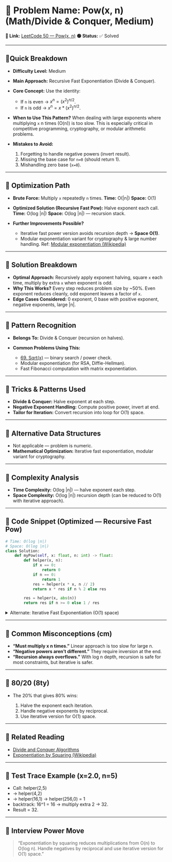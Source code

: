 # 🔹 Problem Name: Pow(x, n) (Math/Divide & Conquer, Medium)

**🔗 Link:** [LeetCode 50 — Pow(x, n)](https://leetcode.com/problems/powx-n/)
**🟢 Status:** ✅ Solved

---

## 🔹Quick Breakdown

* **Difficulty Level:** Medium
* **Main Approach:** Recursive Fast Exponentiation (Divide & Conquer).
* **Core Concept:** Use the identity:

  * If `n` is even → $x^n = (x^2)^{n/2}$.
  * If `n` is odd → $x^n = x * (x^2)^{n/2}$.
* **When to Use This Pattern?**
  When dealing with large exponents where multiplying `x` n times (O(n)) is too slow. This is especially critical in competitive programming, cryptography, or modular arithmetic problems.
* **Mistakes to Avoid:**

  1. Forgetting to handle negative powers (invert result).
  2. Missing the base case for `n=0` (should return 1).
  3. Mishandling zero base (`x=0`).

---

## 🔹 Optimization Path

* **Brute Force:** Multiply `x` repeatedly `n` times.
  **Time:** O(|n|)
  **Space:** O(1)
* **Optimized Solution (Recursive Fast Pow):** Halve exponent each call.
  **Time:** O(log |n|)
  **Space:** O(log |n|) — recursion stack.
* **Further Improvements Possible?**

  * Iterative fast power version avoids recursion depth → **Space O(1)**.
  * Modular exponentiation variant for cryptography & large number handling.
    Ref: [Modular exponentiation (Wikipedia)](https://en.wikipedia.org/wiki/Modular_exponentiation)

---

## 🔹 Solution Breakdown

* **Optimal Approach:** Recursively apply exponent halving, square `x` each time, multiply by extra `x` when exponent is odd.
* **Why This Works?** Every step reduces problem size by ~50%. Even exponent reduces cleanly, odd exponent leaves a factor of `x`.
* **Edge Cases Considered:** 0 exponent, 0 base with positive exponent, negative exponents, large |n|.

---

## 🔹 Pattern Recognition

* **Belongs To:** Divide & Conquer (recursion on halves).
* **Common Problems Using This:**

  * [69. Sqrt(x)](https://leetcode.com/problems/sqrtx/) — binary search / power check.
  * Modular exponentiation (for RSA, Diffie-Hellman).
  * Fast Fibonacci computation with matrix exponentiation.

---

## 🔹 Tricks & Patterns Used

* **Divide & Conquer:** Halve exponent at each step.
* **Negative Exponent Handling:** Compute positive power, invert at end.
* **Tailor for Iteration:** Convert recursion into loop for O(1) space.

---

## 🔹 Alternative Data Structures

* Not applicable — problem is numeric.
* **Mathematical Optimization:** Iterative fast exponentiation, modular variant for cryptography.

---

## 🔹 Complexity Analysis

* **Time Complexity:** O(log |n|) — halve exponent each step.
* **Space Complexity:** O(log |n|) recursion depth (can be reduced to O(1) with iterative approach).

---

## 🔹 Code Snippet (Optimized — Recursive Fast Pow)

```python
# Time: O(log |n|)
# Space: O(log |n|)
class Solution:
    def myPow(self, x: float, n: int) -> float:
        def helper(x, n):
            if x == 0:
                return 0
            if n == 0:
                return 1
            res = helper(x * x, n // 2)
            return x * res if n % 2 else res

        res = helper(x, abs(n))
        return res if n >= 0 else 1 / res
```

<details>
<summary>Alternate: Iterative Fast Exponentiation (O(1) space)</summary>

```python
# Time: O(log |n|)
# Space: O(1)
class Solution:
    def myPow(self, x: float, n: int) -> float:
        N = abs(n)
        result = 1.0
        while N:
            if N % 2:
                result *= x
            x *= x
            N //= 2
        return result if n >= 0 else 1 / result
```

</details>

---

## 🔹 Common Misconceptions (cm)

* **“Must multiply x n times.”** Linear approach is too slow for large n.
* **“Negative powers aren’t different.”** They require inversion at the end.
* **“Recursion always overflows.”** With log n depth, recursion is safe for most constraints, but iterative is safer.

---

## 🔹 80/20 (8ty)

* The 20% that gives 80% wins:

  1. Halve the exponent each iteration.
  2. Handle negative exponents by reciprocal.
  3. Use iterative version for O(1) space.

---

## 🔹 Related Reading

* [Divide and Conquer Algorithms](https://cp-algorithms.com/algebra/binary-exp.html)
* [Exponentiation by Squaring (Wikipedia)](https://en.wikipedia.org/wiki/Exponentiation_by_squaring)

---

## 🔹 Test Trace Example (x=2.0, n=5)

* Call: helper(2,5)
* → helper(4,2)
* → helper(16,1) → helper(256,0) = 1
* backtrack: 16^1 = 16 → multiply extra 2 → 32.
* Result = 32.

---

## 🔹 Interview Power Move

> “Exponentiation by squaring reduces multiplications from O(n) to O(log n). Handle negatives by reciprocal and use iterative version for O(1) space.”
